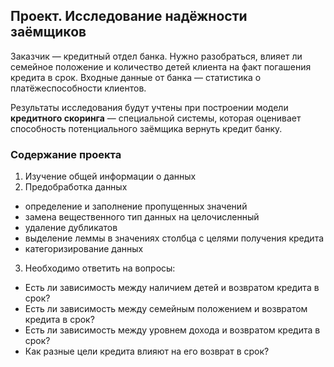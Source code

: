## Проект. Исследование надёжности заёмщиков

Заказчик — кредитный отдел банка. Нужно разобраться, влияет ли семейное положение и количество детей клиента на факт погашения кредита в срок. Входные данные от банка — статистика о платёжеспособности клиентов.

Результаты исследования будут учтены при построении модели **кредитного скоринга** — специальной системы, которая оценивает способность потенциального заёмщика вернуть кредит банку.

### Содержание проекта
1. Изучение общей информации о данных
2. Предобработка данных
  - определение и заполнение пропущенных значений
  - замена вещественного тип данных на целочисленный
  - удаление дубликатов
  - выделение леммы в значениях столбца с целями получения кредита
  - категоризирование данных
3. Необходимо ответить на вопросы:
- Есть ли зависимость между наличием детей и возвратом кредита в срок?
- Есть ли зависимость между семейным положением и возвратом кредита в срок?
- Есть ли зависимость между уровнем дохода и возвратом кредита в срок?
- Как разные цели кредита влияют на его возврат в срок?
